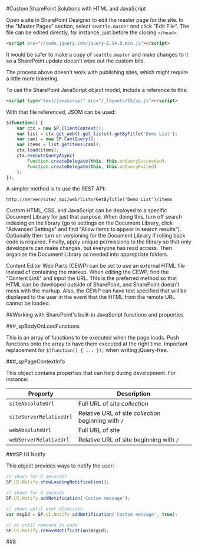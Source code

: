 #Custom SharePoint Solutions with HTML and JavaScript

Open a site in SharePoint Designer to edit the 
master page for the site.  In the "Master Pages"
section, select `seattle.master` and click "Edit
File".  The file can be edited directly, for 
instance, just before the closing `</head>`:

```html
<script src="//code.jquery.com/jquery-2.14.0.min.js"></script>
```

It would be safer to make a copy of `seattle.master`
and make changes to it so a SharePoint update
doesn't wipe out the custom bits.

The process above doesn't work with publishing
sites, which might require a little more tinkering.

To use the SharePoint JavaScript object model,
include a reference to this:

```html
<script type="text/javascript" src="/_layouts/15/sp.js"></script>
```

With that file referenced, JSOM can be used:

```javascript
$(function() {
	var ctx = new SP.ClientContext();
	var list = ctx.get_web().get_lists().getByTitle('Demo List');
	var caml = new SP.CamlQuery();
	var items = list.getItems(caml);
	ctx.load(items);
	ctx.executeQueryAsync(
		Function.createDelegate(this, this.onQuerySucceeded),
		Function.createDelegate(this, this.onQueryFailed)
	);
});
```

A simpler method is to use the REST API:

```
http://server/site/_api/web/lists/GetByTitle('Demo List')/items
```

Custom HTML, CSS, and JavaScript can be deployed to a 
specific Document Library for just that purpose.  When
doing this, turn off search indexing on the library
(go to settings on the Document Library, click "Advanced
Settings" and find "Allow items to appear in search results").
Optionally then turn on versioning for the Document Library
if rolling back code is required.  Finally, apply unique 
permissions to the library so that only developers can
make changes, but everyone has read access.  Then organize
the Document Library as needed into appropriate folders.

Content Editor Web Parts (CEWP) can be set to use an 
external HTML file instead of containing the markup.
When editing the CEWP, find the "Content Link" and input the URL.
This is the preferred method so that HTML can be developed
outside of SharePoint, and SharePoint doesn't mess with
the markup.  Also, the CEWP can have text specified that
will be displayed to the user in the event that the HTML
from the remote URL cannot be loaded.


##Working with SharePoint's built-in JavaScript functions and properties

###_spBodyOnLoadFunctions

This is an array of functions to be executed when the
page loads.  Push functions onto the array to have them
executed at the right time.  Important replacement for
`$(function() { ... });` when writing jQuery-free.

###_spPageContextInfo

This object contains properties that can help during
development.  For instance:

| Property               | Description  |
| ---------------------- |---------------|
| `siteAbsoluteUrl`      | Full URL of site *collection*   |
| `siteServerRelativeUrl`| Relative URL of site *collection* beginning with `/` |
| `webAbsoluteUrl`       | Full URL of site       |
| `webServerRelativeUrl` | Relative URL of site beginning with `/` |


###SP.UI.Notify

This object provides ways to notify the user:

```javascript
// shown for 6 seconds?
SP.UI.Notify.showLoadingNotification();

// shown for 6 seconds
SP.UI.Notify.addNotification('Custom message');

// shown until user dismisses
var msgId = SP.UI.Notify.addNotification('Custom message', true);

// or until removed in code
SP.UI.Notify.removeNotification(msgId);
```


##8